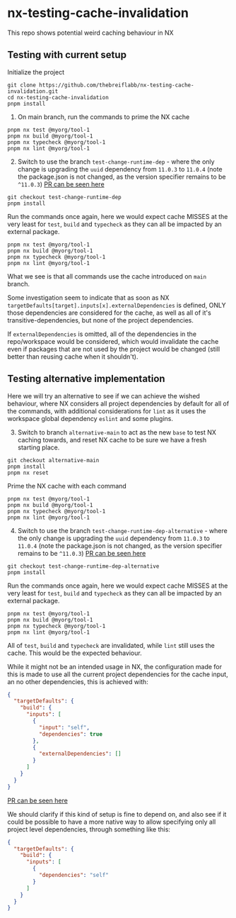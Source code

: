 # nx-testing-cache-invalidation

This repo shows potential weird caching behaviour in NX

## Testing with current setup

Initialize the project

```shell
git clone https://github.com/thebreiflabb/nx-testing-cache-invalidation.git
cd nx-testing-cache-invalidation
pnpm install
```

1. On main branch, run the commands to prime the NX cache

```shell
pnpm nx test @myorg/tool-1
pnpm nx build @myorg/tool-1
pnpm nx typecheck @myorg/tool-1
pnpm nx lint @myorg/tool-1
```

2. Switch to use the branch `test-change-runtime-dep` - where the only change is upgrading the `uuid` dependency from `11.0.3` to `11.0.4` (note the package.json is not changed, as the version specifier remains to be `^11.0.3`) [PR can be seen here](https://github.com/thebreiflabb/nx-testing-cache-invalidation/pull/4/files)

```shell
git checkout test-change-runtime-dep
pnpm install
```

Run the commands once again, here we would expect cache MISSES at the very least for `test`, `build` and `typecheck` as they can all be impacted by an external package.

```shell
pnpm nx test @myorg/tool-1
pnpm nx build @myorg/tool-1
pnpm nx typecheck @myorg/tool-1
pnpm nx lint @myorg/tool-1
```

What we see is that all commands use the cache introduced on `main` branch.

Some investigation seem to indicate that as soon as NX `targetDefaults[target].inputs[x].externalDependencies` is defined, ONLY those dependencies are considered for the cache, as well as all of it's transitive-dependencies, but none of the project dependencies.

If `externalDependencies` is omitted, all of the dependencies in the repo/workspace would be considered, which would invalidate the cache even if packages that are not used by the project would be changed (still better than reusing cache when it shouldn't).

## Testing alternative implementation

Here we will try an alternative to see if we can achieve the wished behaviour, where NX considers all project dependencies by default for all of the commands, with additional considerations for `lint` as it uses the workspace global dependency `eslint` and some plugins.

3. Switch to branch `alternative-main` to act as the new `base` to test NX caching towards, and reset NX cache to be sure we have a fresh starting place.

```shell
git checkout alternative-main
pnpm install
pnpm nx reset
```

Prime the NX cache with each command

```shell
pnpm nx test @myorg/tool-1
pnpm nx build @myorg/tool-1
pnpm nx typecheck @myorg/tool-1
pnpm nx lint @myorg/tool-1
```

4. Switch to use the branch `test-change-runtime-dep-alternative` - where the only change is upgrading the `uuid` dependency from `11.0.3` to `11.0.4` (note the package.json is not changed, as the version specifier remains to be `^11.0.3`) [PR can be seen here](https://github.com/thebreiflabb/nx-testing-cache-invalidation/pull/6/files)

```shell
git checkout test-change-runtime-dep-alternative
pnpm install
```

Run the commands once again, here we would expect cache MISSES at the very least for `test`, `build` and `typecheck` as they can all be impacted by an external package.

```shell
pnpm nx test @myorg/tool-1
pnpm nx build @myorg/tool-1
pnpm nx typecheck @myorg/tool-1
pnpm nx lint @myorg/tool-1
```

All of `test`, `build` and `typecheck` are invalidated, while `lint` still uses the cache. This would be the expected behaviour.

While it might not be an intended usage in NX, the configuration made for this is made to use all the current project dependencies for the cache input, an no other dependencies, this is achieved with:

```json
{
  "targetDefaults": {
    "build": {
      "inputs": [
        {
          "input": "self",
          "dependencies": true
        },
        {
          "externalDependencies": []
        }
      ]
    }
  }
}
```

[PR can be seen here](https://github.com/thebreiflabb/nx-testing-cache-invalidation/pull/5/files)

We should clarify if this kind of setup is fine to depend on, and also see if it could be possible to have a more native way to allow specifying only all project level dependencies, through something like this:

```json
{
  "targetDefaults": {
    "build": {
      "inputs": [
        {
          "dependencies": "self"
        }
      ]
    }
  }
}
```
